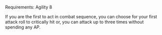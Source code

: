 Requirements: Agility 8

If you are the first to act in combat sequence, you can choose for your first attack roll to critically hit or, you can attack up to three times without spending any AP.